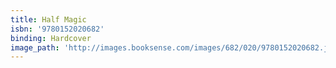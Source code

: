 ```yaml
---
title: Half Magic
isbn: '9780152020682'
binding: Hardcover
image_path: 'http://images.booksense.com/images/682/020/9780152020682.jpg'
---
```


